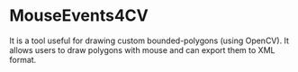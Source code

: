 # MouseEvents4CV

It is a tool useful for drawing custom bounded-polygons (using OpenCV). It allows users to draw polygons with mouse and can export them to XML format.
